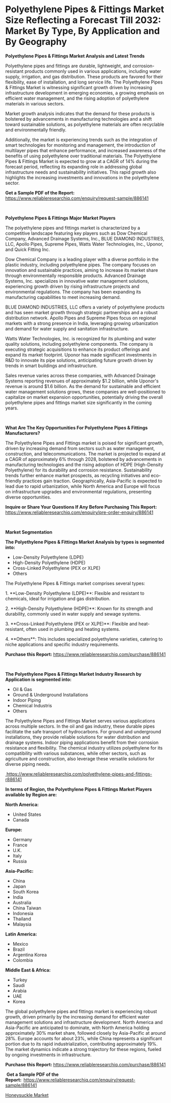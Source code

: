 <p><h1>Polyethylene Pipes & Fittings Market Size Reflecting a Forecast Till 2032: Market By Type, By Application and By Geography</h1></p><p><strong>Polyethylene Pipes & Fittings Market Analysis and Latest Trends</strong></p>
<p><p>Polyethylene pipes and fittings are durable, lightweight, and corrosion-resistant products commonly used in various applications, including water supply, irrigation, and gas distribution. These products are favored for their flexibility, ease of installation, and long service life. The Polyethylene Pipes & Fittings Market is witnessing significant growth driven by increasing infrastructure development in emerging economies, a growing emphasis on efficient water management, and the rising adoption of polyethylene materials in various sectors. </p><p>Market growth analysis indicates that the demand for these products is bolstered by advancements in manufacturing technologies and a shift toward sustainable solutions, as polyethylene materials are often recyclable and environmentally friendly. </p><p>Additionally, the market is experiencing trends such as the integration of smart technologies for monitoring and management, the introduction of multilayer pipes that enhance performance, and increased awareness of the benefits of using polyethylene over traditional materials. The Polyethylene Pipes & Fittings Market is expected to grow at a CAGR of 14% during the forecast period, reflecting its expanding role in addressing global infrastructure needs and sustainability initiatives. This rapid growth also highlights the increasing investments and innovations in the polyethylene sector.</p></p>
<p><strong>Get a Sample PDF of the Report:&nbsp;</strong> <a href="https://www.reliableresearchiq.com/enquiry/request-sample/886141?utm_campaign=3130&utm_medium=2&utm_source=Github&utm_content=ia&utm_term=01042025&utm_id=polyethylene-pipes-fittings">https://www.reliableresearchiq.com/enquiry/request-sample/886141</a></p>
<p>&nbsp;</p>
<p><strong>Polyethylene Pipes & Fittings Major Market Players</strong></p>
<p><p>The polyethylene pipes and fittings market is characterized by a competitive landscape featuring key players such as Dow Chemical Company, Advanced Drainage Systems, Inc., BLUE DIAMOND INDUSTRIES, LLC, Apollo Pipes, Supreme Pipes, Watts Water Technologies, Inc., Uponor, and Quick Fitting Inc.</p><p>Dow Chemical Company is a leading player with a diverse portfolio in the plastic industry, including polyethylene pipes. The company focuses on innovation and sustainable practices, aiming to increase its market share through environmentally responsible products. Advanced Drainage Systems, Inc. specializes in innovative water management solutions, experiencing growth driven by rising infrastructure projects and environmental regulations. The company has been expanding its manufacturing capabilities to meet increasing demand.</p><p>BLUE DIAMOND INDUSTRIES, LLC offers a variety of polyethylene products and has seen market growth through strategic partnerships and a robust distribution network. Apollo Pipes and Supreme Pipes focus on regional markets with a strong presence in India, leveraging growing urbanization and demand for water supply and sanitation infrastructure.</p><p>Watts Water Technologies, Inc. is recognized for its plumbing and water quality solutions, including polyethylene components. The company is executing strategic acquisitions to enhance its product offerings and expand its market footprint. Uponor has made significant investments in R&D to innovate its pipe solutions, anticipating future growth driven by trends in smart buildings and infrastructure.</p><p>Sales revenue varies across these companies, with Advanced Drainage Systems reporting revenues of approximately $1.2 billion, while Uponor's revenue is around $1.6 billion. As the demand for sustainable and efficient water management solutions grows, these companies are well-positioned to capitalize on market expansion opportunities, potentially driving the overall polyethylene pipes and fittings market size significantly in the coming years.</p></p>
<p>&nbsp;</p>
<p><strong>What Are The Key Opportunities For Polyethylene Pipes & Fittings Manufacturers?</strong></p>
<p><p>The Polyethylene Pipes and Fittings market is poised for significant growth, driven by increasing demand from sectors such as water management, construction, and telecommunications. The market is projected to expand at a CAGR of approximately 6% through 2028, bolstered by advancements in manufacturing technologies and the rising adoption of HDPE (High-Density Polyethylene) for its durability and corrosion resistance. Sustainability trends further enhance market prospects, as recycling initiatives and eco-friendly practices gain traction. Geographically, Asia-Pacific is expected to lead due to rapid urbanization, while North America and Europe will focus on infrastructure upgrades and environmental regulations, presenting diverse opportunities.</p></p>
<p><strong>Inquire or Share Your Questions If Any Before Purchasing This Report:</strong> <a href="https://www.reliableresearchiq.com/enquiry/pre-order-enquiry/886141?utm_campaign=3130&utm_medium=2&utm_source=Github&utm_content=ia&utm_term=01042025&utm_id=polyethylene-pipes-fittings">https://www.reliableresearchiq.com/enquiry/pre-order-enquiry/886141</a></p>
<p>&nbsp;</p>
<p><strong>Market Segmentation</strong></p>
<p><strong>The Polyethylene Pipes & Fittings Market Analysis by types is segmented into:</strong></p>
<p><ul><li>Low-Density Polyethylene (LDPE)</li><li>High-Density Polyethylene (HDPE)</li><li>Cross-Linked Polyethylene (PEX or XLPE)</li><li>Others</li></ul></p>
<p><p>The Polyethylene Pipes & Fittings market comprises several types: </p><p>1. **Low-Density Polyethylene (LDPE)**: Flexible and resistant to chemicals, ideal for irrigation and gas distribution.</p><p>2. **High-Density Polyethylene (HDPE)**: Known for its strength and durability, commonly used in water supply and sewage systems.</p><p>3. **Cross-Linked Polyethylene (PEX or XLPE)**: Flexible and heat-resistant, often used in plumbing and heating systems.</p><p>4. **Others**: This includes specialized polyethylene varieties, catering to niche applications and specific industry requirements.</p></p>
<p><strong>Purchase this Report:&nbsp;</strong><a href="https://www.reliableresearchiq.com/purchase/886141?utm_campaign=3130&utm_medium=2&utm_source=Github&utm_content=ia&utm_term=01042025&utm_id=polyethylene-pipes-fittings">https://www.reliableresearchiq.com/purchase/886141</a></p>
<p>&nbsp;</p>
<p><strong>The Polyethylene Pipes & Fittings Market Industry Research by Application is segmented into:</strong></p>
<p><ul><li>Oil & Gas</li><li>Ground & Underground Installations</li><li>Indoor Piping</li><li>Chemical Industris</li><li>Others</li></ul></p>
<p><p>The Polyethylene Pipes and Fittings Market serves various applications across multiple sectors. In the oil and gas industry, these durable pipes facilitate the safe transport of hydrocarbons. For ground and underground installations, they provide reliable solutions for water distribution and drainage systems. Indoor piping applications benefit from their corrosion resistance and flexibility. The chemical industry utilizes polyethylene for its compatibility with various substances, while other sectors, such as agriculture and construction, also leverage these versatile solutions for diverse piping needs.</p></p>
<p><a href="https://www.reliableresearchiq.com/polyethylene-pipes-and-fittings-r886141?utm_campaign=3130&utm_medium=2&utm_source=Github&utm_content=ia&utm_term=01042025&utm_id=polyethylene-pipes-fittings">&nbsp;https://www.reliableresearchiq.com/polyethylene-pipes-and-fittings-r886141</a></p>
<p><strong>In terms of Region, the Polyethylene Pipes & Fittings Market Players available by Region are:</strong></p>
<p>
    <p> <strong> North America: </strong>
        <ul>
            <li>United States</li>
            <li>Canada</li>
        </ul>
        </p> 
    <p> <strong> Europe: </strong>
        <ul>
            <li>Germany</li>
            <li>France</li>
            <li>U.K.</li>
            <li>Italy</li>
            <li>Russia</li>
        </ul>
        </p> 
    <p> <strong> Asia-Pacific: </strong>
        <ul>
            <li>China</li>
            <li>Japan</li>
            <li>South Korea</li>
            <li>India</li>
            <li>Australia</li>
            <li>China Taiwan</li>
            <li>Indonesia</li>
            <li>Thailand</li>
            <li>Malaysia</li>
        </ul>
        </p> 
    <p> <strong> Latin America: </strong>
        <ul>
            <li>Mexico</li>
            <li>Brazil</li>
            <li>Argentina Korea</li>
            <li>Colombia</li>
        </ul>
        </p> 
    <p> <strong> Middle East & Africa: </strong>
        <ul>
            <li>Turkey</li>
            <li>Saudi</li>
            <li>Arabia</li>
            <li>UAE</li>
            <li>Korea</li>
        </ul>
    </p>
    </p>
<p><p>The global polyethylene pipes and fittings market is experiencing robust growth, driven primarily by the increasing demand for efficient water management solutions and infrastructure development. North America and Asia-Pacific are anticipated to dominate, with North America holding approximately 30% market share, followed closely by Asia-Pacific at around 28%. Europe accounts for about 23%, while China represents a significant portion due to its rapid industrialization, contributing approximately 19%. The market dynamics indicate a strong trajectory for these regions, fueled by ongoing investments in infrastructure.</p></p>
<p><strong>Purchase this Report: </strong><a href="https://www.reliableresearchiq.com/purchase/886141?utm_campaign=3130&utm_medium=2&utm_source=Github&utm_content=ia&utm_term=01042025&utm_id=polyethylene-pipes-fittings">https://www.reliableresearchiq.com/purchase/886141</a></p>
<p>&nbsp;<strong>Get a Sample PDF of the Report:&nbsp;&nbsp;</strong><a href="https://www.reliableresearchiq.com/enquiry/request-sample/886141?utm_campaign=3130&utm_medium=2&utm_source=Github&utm_content=ia&utm_term=01042025&utm_id=polyethylene-pipes-fittings">https://www.reliableresearchiq.com/enquiry/request-sample/886141</a></p>
<p><strong></strong></p>
<p><p><a href="https://github.com/voigttyagi/Market-Research-Report-List-1/blob/main/honeysuckle-market.md?utm_campaign=3130&utm_medium=2&utm_source=Github&utm_content=ia&utm_term=01042025&utm_id=polyethylene-pipes-fittings">Honeysuckle Market</a></p></p>